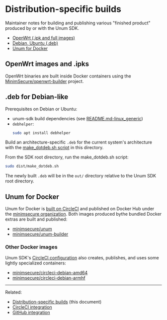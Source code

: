 # Distribution-specific builds

Maintainer notes for building and publishing various "finished product"
produced by or with the Unum SDK.

- [OpenWrt (.ipk and full images)][2]
- [Debian, Ubuntu (.deb)][1]
- [Unum for Docker][3]


## OpenWrt images and .ipks

OpenWrt binaries are built inside Docker containers using the 
[MinimSecure/openwrt-builder][5] project.


## .deb for Debian-like

Prerequisites on Debian or Ubuntu:

* unum-sdk build dependencies (see [README.md-linux_generic][4])
* `debhelper`:
  ```bash
  sudo apt install debhelper
  ```

Build an architecture-specific `.deb` for the current system's architecture
with the [make_dotdeb.sh script][6] in this directory.

From the SDK root directory, run the make_dotdeb.sh script:

```bash
sudo dist/make_dotdeb.sh
```

The newly built `.deb` will be in the `out/` directory relative to the Unum 
SDK root directory.


## Unum for Docker

Unum for Docker is [built on CircleCI][101] and published on Docker Hub under the
[minimsecure organization][7]. Both images produced bythe bundled Docker extras
are built and published:
- [minimsecure/unum][8]
- [minimsecure/unum-builder][9]

### Other Docker images

Unum SDK's [CircleCI configuration][101] also creates, publishes, and uses some 
lightly specialized containers:
- [minimsecure/circleci-debian-amd64][10]
- [minimsecure/circleci-debian-armhf][11]


---

Related: 
- [Distribution-specific builds][100] (this document) 
- [CircleCI integration][101] 
- [GitHub integration][102]

[1]: #deb-for-debian-like
[2]: #openwrt-images-and-ipks
[3]: #docker-images
[4]: ../README-linux_generic.md#prerequisites
[5]: https://github.com/MinimSecure/openwrt-builder
[6]: make_dotdeb.sh
[7]: https://hub.docker.com/u/minimsecure
[8]: https://hub.docker.com/r/minimsecure/unum
[9]: https://hub.docker.com/r/minimsecure/unum-builder
[10]: https://hub.docker.com/r/minimsecure/circleci-debian-amd64
[11]: https://hub.docker.com/r/minimsecure/circleci-debian-armhf

[100]: ../dist/README-dist.md
[101]: ../.circleci/README-circleci.md
[102]: ../.github/README-github.md
